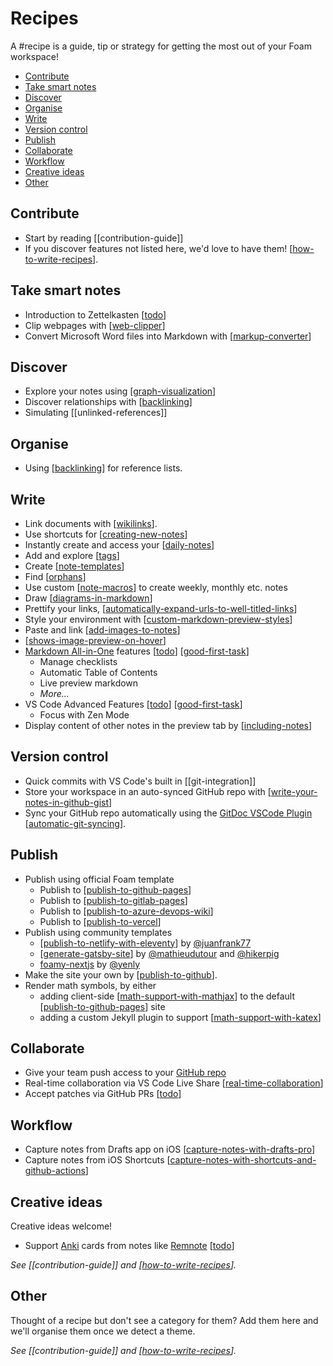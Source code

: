 <!-- omit in toc -->
# Recipes

A #recipe is a guide, tip or strategy for getting the most out of your Foam workspace!

- [Contribute](#contribute)
- [Take smart notes](#take-smart-notes)
- [Discover](#discover)
- [Organise](#organise)
- [Write](#write)
- [Version control](#version-control)
- [Publish](#publish)
- [Collaborate](#collaborate)
- [Workflow](#workflow)
- [Creative ideas](#creative-ideas)
- [Other](#other)

## Contribute

- Start by reading [[contribution-guide]]
- If you discover features not listed here, we'd love to have them! [[how-to-write-recipes]].

## Take smart notes

- Introduction to Zettelkasten [[todo]]
- Clip webpages with [[web-clipper]]
- Convert Microsoft Word files into Markdown with [[markup-converter]]

## Discover

- Explore your notes using [[graph-visualization]]
- Discover relationships with [[backlinking]]
- Simulating [[unlinked-references]]

## Organise

- Using [[backlinking]] for reference lists.

## Write

- Link documents with [[wikilinks]].
- Use shortcuts for [[creating-new-notes]]
- Instantly create and access your [[daily-notes]]
- Add and explore [[tags]]
- Create [[note-templates]]
- Find [[orphans]]
- Use custom [[note-macros]] to create weekly, monthly etc. notes
- Draw [[diagrams-in-markdown]]
- Prettify your links, [[automatically-expand-urls-to-well-titled-links]]
- Style your environment with [[custom-markdown-preview-styles]]
- Paste and link [[add-images-to-notes]]
- [[shows-image-preview-on-hover]]
- [Markdown All-in-One](https://marketplace.visualstudio.com/items?itemName=yzhang.markdown-all-in-one) features [[todo]] [[good-first-task]]
  - Manage checklists
  - Automatic Table of Contents
  - Live preview markdown
  - _More..._
- VS Code Advanced Features [[todo]] [[good-first-task]]
  - Focus with Zen Mode
- Display content of other notes in the preview tab by [[including-notes]]

## Version control

- Quick commits with VS Code's built in [[git-integration]]
- Store your workspace in an auto-synced GitHub repo with [[write-your-notes-in-github-gist]]
- Sync your GitHub repo automatically using the [GitDoc VSCode Plugin](https://marketplace.visualstudio.com/items?itemName=vsls-contrib.gitdoc) [[automatic-git-syncing]].

## Publish

- Publish using official Foam template
  - Publish to [[publish-to-github-pages]]
  - Publish to [[publish-to-gitlab-pages]]
  - Publish to [[publish-to-azure-devops-wiki]]
  - Publish to [[publish-to-vercel]]
- Publish using community templates
  - [[publish-to-netlify-with-eleventy]] by [@juanfrank77](https://github.com/juanfrank77)
  - [[generate-gatsby-site]] by [@mathieudutour](https://github.com/mathieudutour) and [@hikerpig](https://github.com/hikerpig)
  - [foamy-nextjs](https://github.com/yenly/foamy-nextjs) by [@yenly](https://github.com/yenly)
- Make the site your own by [[publish-to-github]].
- Render math symbols, by either
  - adding client-side [[math-support-with-mathjax]] to the default [[publish-to-github-pages]] site
  - adding a custom Jekyll plugin to support [[math-support-with-katex]]

## Collaborate

- Give your team push access to your [GitHub repo](https://docs.github.com/en/account-and-profile/setting-up-and-managing-your-personal-account-on-github/managing-access-to-your-personal-repositories/inviting-collaborators-to-a-personal-repository)
- Real-time collaboration via VS Code Live Share [[real-time-collaboration]]
- Accept patches via GitHub PRs [[todo]]

## Workflow

- Capture notes from Drafts app on iOS [[capture-notes-with-drafts-pro]]
- Capture notes from iOS Shortcuts [[capture-notes-with-shortcuts-and-github-actions]]

## Creative ideas

Creative ideas welcome!

- Support [Anki](https://apps.ankiweb.net/) cards from notes like [Remnote](https://www.remnote.io/) [[todo]]

_See [[contribution-guide]] and [[how-to-write-recipes]]._

## Other

Thought of a recipe but don't see a category for them? Add them here and we'll organise them once we detect a theme.

_See [[contribution-guide]] and [[how-to-write-recipes]]._


[//begin]: # "Autogenerated link references for markdown compatibility"
[how-to-write-recipes]: how-to-write-recipes "How to Write Recipes"
[todo]: ..%2F..%2Ftodo "Todo"
[web-clipper]: web-clipper "Web Clipper"
[markup-converter]: markup-converter "Markup Converter"
[graph-visualization]: ..%2Ffeatures%2Fgraph-visualization "Graph Visualization"
[backlinking]: ..%2Ffeatures%2Fbacklinking "Backlinking"
[wikilinks]: ..%2Ffeatures%2Fwikilinks "Wikilinks"
[creating-new-notes]: ..%2Fgetting-started%2Fcreating-new-notes "Creating New Notes"
[daily-notes]: ..%2Ffeatures%2Fdaily-notes "Daily Notes"
[tags]: ..%2Ffeatures%2Ftags "Tags"
[note-templates]: ..%2Ffeatures%2Fnote-templates "Note Templates"
[orphans]: ..%2Ftools%2Forphans "Orphaned Notes"
[note-macros]: note-macros "Custom Note Macros"
[diagrams-in-markdown]: diagrams-in-markdown "Diagrams in Markdown"
[automatically-expand-urls-to-well-titled-links]: automatically-expand-urls-to-well-titled-links "Automatically Expand URLs to Well-Titled Links"
[custom-markdown-preview-styles]: ..%2Ffeatures%2Fcustom-markdown-preview-styles "Custom Markdown Preview Styles"
[add-images-to-notes]: add-images-to-notes "Add images to your notes"
[shows-image-preview-on-hover]: shows-image-preview-on-hover "Shows Image Preview on Hover"
[good-first-task]: ..%2F..%2Fgood-first-task "Foam Note Templates"
[including-notes]: ..%2Ffeatures%2Fincluding-notes "Including notes in a note"
[write-your-notes-in-github-gist]: write-your-notes-in-github-gist "Write your notes in GitHub Gist"
[automatic-git-syncing]: automatic-git-syncing "Automatically Sync with Git"
[publish-to-github-pages]: ..%2Fpublishing%2Fpublish-to-github-pages "GitHub Pages"
[publish-to-gitlab-pages]: ..%2Fpublishing%2Fpublish-to-gitlab-pages "GitLab Pages"
[publish-to-azure-devops-wiki]: ..%2Fpublishing%2Fpublish-to-azure-devops-wiki "Publish to Azure DevOps Wiki"
[publish-to-vercel]: ..%2Fpublishing%2Fpublish-to-vercel "Publish to Vercel"
[publish-to-netlify-with-eleventy]: ..%2Fpublishing%2Fpublish-to-netlify-with-eleventy "Publish to Netlify with Eleventy"
[generate-gatsby-site]: ..%2Fpublishing%2Fgenerate-gatsby-site "Generate a site using Gatsby"
[publish-to-github]: ..%2Fpublishing%2Fpublish-to-github "Publish to GitHub"
[math-support-with-mathjax]: ..%2Fpublishing%2Fmath-support-with-mathjax "Math Support"
[math-support-with-katex]: ..%2Fpublishing%2Fmath-support-with-katex "Katex Math Rendering"
[real-time-collaboration]: real-time-collaboration "Real-time Collaboration"
[capture-notes-with-drafts-pro]: capture-notes-with-drafts-pro "Capture Notes With Drafts Pro"
[capture-notes-with-shortcuts-and-github-actions]: capture-notes-with-shortcuts-and-github-actions "Capture Notes With Shortcuts and GitHub Actions"
[//end]: # "Autogenerated link references"